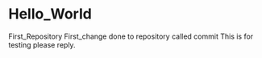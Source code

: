 # Hello_World
First_Repository
First_change done to repository called commit
This is for testing please reply.
